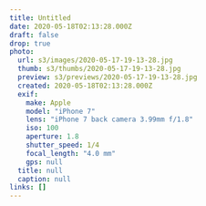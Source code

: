 ```yaml
---
title: Untitled
date: 2020-05-18T02:13:28.000Z
draft: false
drop: true
photo:
  url: s3/images/2020-05-17-19-13-28.jpg
  thumb: s3/thumbs/2020-05-17-19-13-28.jpg
  preview: s3/previews/2020-05-17-19-13-28.jpg
  created: 2020-05-18T02:13:28.000Z
  exif:
    make: Apple
    model: "iPhone 7"
    lens: "iPhone 7 back camera 3.99mm f/1.8"
    iso: 100
    aperture: 1.8
    shutter_speed: 1/4
    focal_length: "4.0 mm"
    gps: null
  title: null
  caption: null
links: []
---
```

